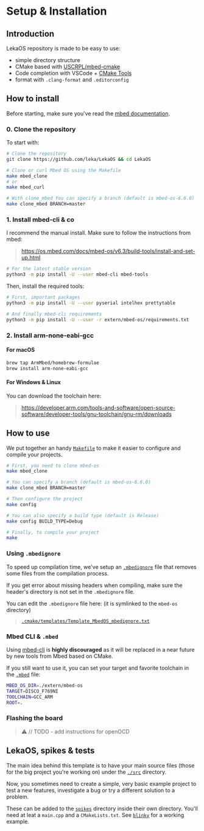 # Setup & Installation

## Introduction

LekaOS repository is made to be easy to use:

- simple directory structure
- CMake based with [USCRPL/mbed-cmake](https://github.com/USCRPL/mbed-cmake/)
- Code completion with VSCode + [CMake Tools](https://marketplace.visualstudio.com/items?itemName=ms-vscode.cmake-tools)
- format with `.clang-format` and `.editorconfig`

## How to install

Before starting, make sure you've read the [mbed documentation](https://os.mbed.com/docs/mbed-os/v6.1/introduction/index.html).

### 0. Clone the repository

To start with:

```bash
# Clone the repository
git clone https://github.com/leka/LekaOS && cd LekaOS

# Clone or curl Mbed OS using the Makefile
make mbed_clone
# or
make mbed_curl

# With clone_mbed You can specify a branch (default is mbed-os-6.6.0)
make clone_mbed BRANCH=master
```

### 1. Install mbed-cli & co

I recommend the manual install. Make sure to follow the instructions from mbed:

> <https://os.mbed.com/docs/mbed-os/v6.3/build-tools/install-and-set-up.html>

```bash
# For the latest stable version
python3 -m pip install -U --user mbed-cli mbed-tools
```

Then, install the required tools:

```bash
# First, important packages
python3 -m pip install -U --user pyserial intelhex prettytable

# And finally mbed-cli requirements
python3 -m pip install -U --user -r extern/mbed-os/requirements.txt
```

### 2. Install arm-none-eabi-gcc

#### For macOS

```bash
brew tap ArmMbed/homebrew-formulae
brew install arm-none-eabi-gcc
```

#### For Windows & Linux

You can download the toolchain here:

> <https://developer.arm.com/tools-and-software/open-source-software/developer-tools/gnu-toolchain/gnu-rm/downloads>

## How to use

We put together an handy [`Makefile`](./Makefile) to make it easier to configure and compile your projects.

```bash
# First, you need to clone mbed-os
make mbed_clone

# You can specify a branch (default is mbed-os-6.6.0)
make clone_mbed BRANCH=master

# Then configure the project
make config

# You can also specify a build type (default is Release)
make config BUILD_TYPE=Debug

# Finally, to compile your project
make
```

### Using `.mbedignore`

To speed up compilation time, we've setup an [`.mbedignore`](./cmake/templates/Template_MbedOS_mbedignore.txt) file that removes some files from the compilation process.

If you get error about missing headers when compiling, make sure the header's directory is not set in the `.mbedignore` file.

You can edit the `.mbedignore` file here: (it is symlinked to the `mbed-os` directory)

> [`.cmake/templates/Template_MbedOS_mbedignore.txt`](./cmake/templates/Template_MbedOS_mbedignore.txt)

### Mbed CLI & `.mbed`

Using [mbed-cli](https://github.com/ARMmbed/mbed-cli) is **highly discouraged** as it will be replaced in a near future by new tools from Mbed based on CMake.

If you still want to use it, you can set your target and favorite toolchain in the [`.mbed`](./.mbed) file:

```bash
MBED_OS_DIR=./extern/mbed-os
TARGET=DISCO_F769NI
TOOLCHAIN=GCC_ARM
ROOT=.
```

### Flashing the board

> ⚠️ // TODO - add instructions for openOCD

## LekaOS, spikes & tests

The main idea behind this template is to have your main source files (those for the big project you're working on) under the [`./src`](./src) directory.

Now, you sometimes need to create a simple, very basic example project to test a new features, investigate a bug or try a different solution to a problem.

These can be added to the [`spikes`](./spikes) directory inside their own directory. You'll need at leat a `main.cpp` and a `CMakeLists.txt`. See [`blinky`](./spikes/blinky) for a working example.
